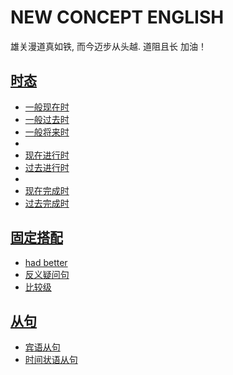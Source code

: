 # NEW CONCEPT ENGLISH
雄关漫道真如铁, 而今迈步从头越. 道阻且长 加油！


## [时态](./时态/review.md)
- [一般现在时](./时态/01一般现在时.md)
- [一般过去时](./时态/02一般过去时.md)
- [一般将来时](./时态/03一般将来时.md)
- 
- [现在进行时](./时态/04现在进行时.md)
- [过去进行时](./时态/05过去进行时.md)
- 
- [现在完成时](./时态/06现在完成时.md)
- [过去完成时](./时态/07过去完成时.md)



## [固定搭配](./固定搭配/review.md)
- [had better](./固定搭配/had%20better.md)
- [反义疑问句](./固定搭配/反义疑问句.md)
- [比较级](./固定搭配/比较级.md)



## [从句](./从句/review.md)
- [宾语从句](./从句/宾语从句.md)
- [时间状语从句](./从句/时间状语从句.md)
